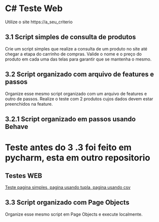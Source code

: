 # C# Teste Web

Utilize o site https://a_seu_criterio

## 3.1 Script simples de consulta de produtos

Crie um script simples que realize a consulta de um produto no site até chegar a etapa do carrinho de compras. Valide o nome e o preço do produto em cada uma das telas para garantir que se mantenha o mesmo.

## 3.2 Script organizado com arquivo de features e passos
Organize esse mesmo script organizado com um arquivo de features e outro de passos. Realize o teste com 2 produtos cujos dados devem estar preenchidos na feature.

## 3.2.1 Script organizado em passos usando Behave

# Teste antes do 3 .3 foi feito em pycharm, esta em outro repositorio
## Testes WEB
[Teste pagina simples, pagina usando tupla, pagina usando csv](https://github.com/jefshandler/projetoWeb)

## 3.3 Script organizado com Page Objects

Organize esse mesmo script em Page Objects e execute localmente.